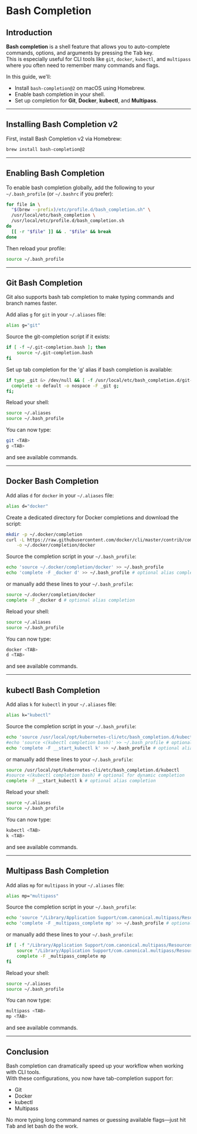 # Bash Completion

## Introduction

**Bash completion** is a shell feature that allows you to auto-complete commands, options, and arguments by pressing
the <kbd>Tab</kbd> key.  
This is especially useful for CLI tools like `git`, `docker`, `kubectl`, and `multipass` where you often need to
remember many commands and flags.

In this guide, we'll:

- Install `bash-completion@2` on macOS using Homebrew.
- Enable bash completion in your shell.
- Set up completion for **Git**, **Docker**, **kubectl**, and **Multipass**.

---

## Installing Bash Completion v2

First, install Bash Completion v2 via Homebrew:

```bash
brew install bash-completion@2
```

---

## Enabling Bash Completion

To enable bash completion globally, add the following to your `~/.bash_profile` (or `~/.bashrc` if you prefer):

```bash
for file in \
  "$(brew --prefix)/etc/profile.d/bash_completion.sh" \
  /usr/local/etc/bash_completion \
  /usr/local/etc/profile.d/bash_completion.sh
do
  [[ -r "$file" ]] && . "$file" && break
done
```

Then reload your profile:

```bash
source ~/.bash_profile
```

---

## Git Bash Completion

Git also supports bash tab completion to make typing commands and branch names faster.

Add alias `g` for `git` in your `~/.aliases` file:

```bash
alias g="git"
```

Source the git-completion script if it exists:

```bash
if [ -f ~/.git-completion.bash ]; then
    source ~/.git-completion.bash
fi
```

Set up tab completion for the 'g' alias if bash completion is available:

```bash
if type _git &> /dev/null && [ -f /usr/local/etc/bash_completion.d/git-completion.bash ]; then
  complete -o default -o nospace -F _git g;
fi;
```

Reload your shell:

```bash
source ~/.aliases
source ~/.bash_profile
```

You can now type:

```bash
git <TAB>
g <TAB>
``` 

and see available commands.

---

## Docker Bash Completion

Add alias `d` for `docker` in your `~/.aliases` file:

```bash
alias d="docker"
```

Create a dedicated directory for Docker completions and download the script:

```bash
mkdir -p ~/.docker/completion
curl -L https://raw.githubusercontent.com/docker/cli/master/contrib/completion/bash/docker \
    -o ~/.docker/completion/docker
```

Source the completion script in your `~/.bash_profile`:

```bash
echo 'source ~/.docker/completion/docker' >> ~/.bash_profile
echo 'complete -F _docker d' >> ~/.bash_profile # optional alias completion
```

or manually add these lines to your `~/.bash_profile`:

```bash
source ~/.docker/completion/docker
complete -F _docker d # optional alias completion
```

Reload your shell:

```bash
source ~/.aliases
source ~/.bash_profile
```

You can now type:

```bash
docker <TAB>
d <TAB>
``` 

and see available commands.

---

## kubectl Bash Completion

Add alias `k` for `kubectl` in your `~/.aliases` file:

```bash
alias k="kubectl"
```

Source the completion script in your `~/.bash_profile`:

```bash
echo 'source /usr/local/opt/kubernetes-cli/etc/bash_completion.d/kubectl' >> ~/.bash_profile
#echo 'source <(kubectl completion bash)' >> ~/.bash_profile # optional for dynamic completion
echo 'complete -F __start_kubectl k' >> ~/.bash_profile # optional alias completion
```

or manually add these lines to your `~/.bash_profile`:

```bash
source /usr/local/opt/kubernetes-cli/etc/bash_completion.d/kubectl
#source <(kubectl completion bash) # optional for dynamic completion
complete -F __start_kubectl k # optional alias completion
```

Reload your shell:

```bash
source ~/.aliases
source ~/.bash_profile
```

You can now type:

```bash
kubectl <TAB>
k <TAB>
``` 

and see available commands.

---

## Multipass Bash Completion

Add alias `mp` for `multipass` in your `~/.aliases` file:

```bash
alias mp="multipass"
```

Source the completion script in your `~/.bash_profile`:

```bash
echo 'source "/Library/Application Support/com.canonical.multipass/Resources/completions/bash/multipass"' >> ~/.bash_profile
echo 'complete -F _multipass_complete mp' >> ~/.bash_profile # optional alias completion
```

or manually add these lines to your `~/.bash_profile`:

```bash
if [ -f "/Library/Application Support/com.canonical.multipass/Resources/completions/bash/multipass" ]; then
    source "/Library/Application Support/com.canonical.multipass/Resources/completions/bash/multipass"
    complete -F _multipass_complete mp
fi
```

Reload your shell:

```bash
source ~/.aliases
source ~/.bash_profile
```

You can now type:

```bash
multipass <TAB>
mp <TAB>
``` 

and see available commands.

---

## Conclusion

Bash completion can dramatically speed up your workflow when working with CLI tools.  
With these configurations, you now have tab-completion support for:

- Git
- Docker
- kubectl
- Multipass

No more typing long command names or guessing available flags—just hit <kbd>Tab</kbd> and let bash do the work.

